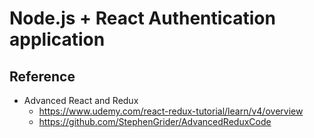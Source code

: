 # Node.js + React Authentication application

## Reference
- Advanced React and Redux
   - https://www.udemy.com/react-redux-tutorial/learn/v4/overview
   - https://github.com/StephenGrider/AdvancedReduxCode

